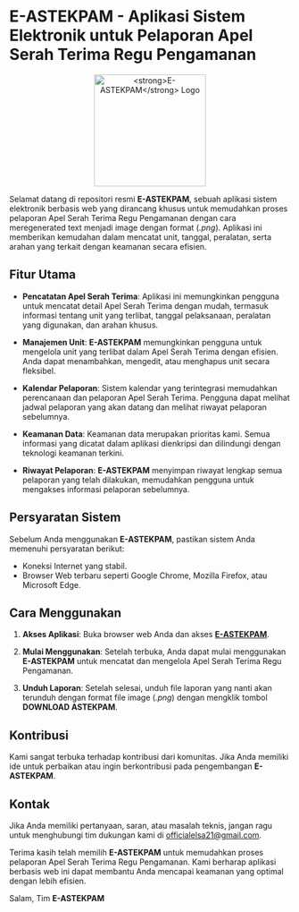 # E-ASTEKPAM - Aplikasi Sistem Elektronik untuk Pelaporan Apel Serah Terima Regu Pengamanan

<p align="center">
  <img src="https://sippn.menpan.go.id/images/article/large/logorutwsb1.png" alt="<strong>E-ASTEKPAM</strong> Logo" width="200" height="200">
</p>

Selamat datang di repositori resmi <strong>E-ASTEKPAM</strong>, sebuah aplikasi sistem elektronik berbasis web yang dirancang khusus untuk memudahkan proses pelaporan Apel Serah Terima Regu Pengamanan dengan cara meregenerated text menjadi image dengan format (<i>.png</i>). Aplikasi ini memberikan kemudahan dalam mencatat unit, tanggal, peralatan, serta arahan yang terkait dengan keamanan secara efisien.

## Fitur Utama

- **Pencatatan Apel Serah Terima**: Aplikasi ini memungkinkan pengguna untuk mencatat detail Apel Serah Terima dengan mudah, termasuk informasi tentang unit yang terlibat, tanggal pelaksanaan, peralatan yang digunakan, dan arahan khusus.

- **Manajemen Unit**: <strong>E-ASTEKPAM</strong> memungkinkan pengguna untuk mengelola unit yang terlibat dalam Apel Serah Terima dengan efisien. Anda dapat menambahkan, mengedit, atau menghapus unit secara fleksibel.

- **Kalendar Pelaporan**: Sistem kalendar yang terintegrasi memudahkan perencanaan dan pelaporan Apel Serah Terima. Pengguna dapat melihat jadwal pelaporan yang akan datang dan melihat riwayat pelaporan sebelumnya.

- **Keamanan Data**: Keamanan data merupakan prioritas kami. Semua informasi yang dicatat dalam aplikasi dienkripsi dan dilindungi dengan teknologi keamanan terkini.

- **Riwayat Pelaporan**: <strong>E-ASTEKPAM</strong> menyimpan riwayat lengkap semua pelaporan yang telah dilakukan, memudahkan pengguna untuk mengakses informasi pelaporan sebelumnya.

## Persyaratan Sistem

Sebelum Anda menggunakan <strong>E-ASTEKPAM</strong>, pastikan sistem Anda memenuhi persyaratan berikut:

- Koneksi Internet yang stabil.
- Browser Web terbaru seperti Google Chrome, Mozilla Firefox, atau Microsoft Edge.

## Cara Menggunakan

1. **Akses Aplikasi**: Buka browser web Anda dan akses [<strong>E-ASTEKPAM</strong>](https://eliyantosarage.github.io/e-astekpam/).

2. **Mulai Menggunakan**: Setelah terbuka, Anda dapat mulai menggunakan <strong>E-ASTEKPAM</strong> untuk mencatat dan mengelola Apel Serah Terima Regu Pengamanan.

3. **Unduh Laporan**: Setelah selesai, unduh file laporan yang nanti akan terunduh dengan format file image (<i>.png</i>) dengan mengklik tombol <strong>DOWNLOAD ASTEKPAM</strong>.

## Kontribusi

Kami sangat terbuka terhadap kontribusi dari komunitas. Jika Anda memiliki ide untuk perbaikan atau ingin berkontribusi pada pengembangan <strong>E-ASTEKPAM</strong>.

## Kontak

Jika Anda memiliki pertanyaan, saran, atau masalah teknis, jangan ragu untuk menghubungi tim dukungan kami di [officialelsa21@gmail.com](mailto:officialelsa21@gmail.com).

Terima kasih telah memilih <strong>E-ASTEKPAM</strong> untuk memudahkan proses pelaporan Apel Serah Terima Regu Pengamanan. Kami berharap aplikasi berbasis web ini dapat membantu Anda mencapai keamanan yang optimal dengan lebih efisien.

Salam,
Tim <strong>E-ASTEKPAM</strong>
